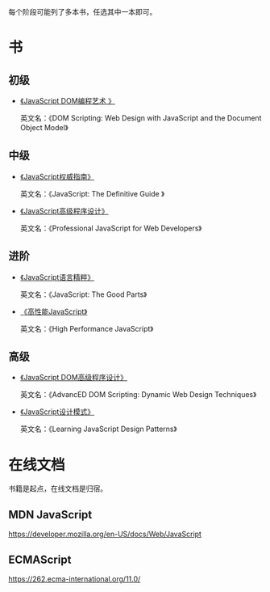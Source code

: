 每个阶段可能列了多本书，任选其中一本即可。

# 书

## 初级

- [《JavaScript DOM编程艺术 》](https://book.douban.com/subject/6038371/)

  英文名：《DOM Scripting: Web Design with JavaScript and the Document Object Model》

## 中级

- [《JavaScript权威指南》](https://book.douban.com/subject/35396470/)

  英文名：《JavaScript: The Definitive Guide 》

- [《JavaScript高级程序设计》](https://book.douban.com/subject/35175321/)

  英文名：《Professional JavaScript for Web Developers》

  

## 进阶

- [《JavaScript语言精粹》](https://book.douban.com/subject/3590768/)

  英文名：《JavaScript: The Good Parts》

- [《高性能JavaScript》](https://book.douban.com/subject/5362856/)

  英文名：《High Performance JavaScript》

## 高级

- [《JavaScript DOM高级程序设计》](https://book.douban.com/subject/3082278/)

  英文名：《AdvancED DOM Scripting: Dynamic Web Design Techniques》

- [《JavaScript设计模式》](https://book.douban.com/subject/24744217/)

  英文名：《Learning JavaScript Design Patterns》

# 在线文档

书籍是起点，在线文档是归宿。

## MDN JavaScript 

https://developer.mozilla.org/en-US/docs/Web/JavaScript

## ECMAScript

 https://262.ecma-international.org/11.0/

